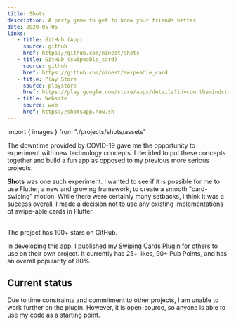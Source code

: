 ```yaml
---
title: Shots
description: A party game to get to know your friends better
date: 2020-05-05
links:
   - title: GitHub (App)
     source: github
     href: https://github.com/ninest/shots
   - title: GitHub (swipeable_card)
     source: github
     href: https://github.com/ninest/swipeable_card
   - title: Play Store
     source: playstore
     href: https://play.google.com/store/apps/details?id=com.themindstorm.shots
   - title: Website
     source: web
     href: https://shotsapp.now.sh
---
```


import { images } from "./projects/shots/assets"

The downtime provided by COVID-19 gave me the opportunity to experiment with new technology concepts. I decided to put these concepts together and build a fun app as opposed to my previous more serious projects.

**Shots** was one such experiment. I wanted to see if it is possible for me to use Flutter, a new and growing framework, to create a smooth "card-swiping" motion. While there were certainly many setbacks, I think it was a success overall. I made a decision not to use any existing implementations of swipe-able cards in Flutter.

<div className="flex space-x-base">
  <Image {...images.e1} />
  <Image {...images.e2} />
</div>

<Alert variant="primary">
The project has 100+ stars on GitHub.
</Alert>

In developing this app, I published my [Swiping Cards Plugin](https://github.com/ninest/swipeable_card) for others to use on their own project. It currently has 25+ likes, 90+ Pub Points, and has an overall popularity of 80%.

## Current status

Due to time constraints and commitment to other projects, I am unable to work further on the plugin. However, it is open-source, so anyone is able to use my code as a starting point.
